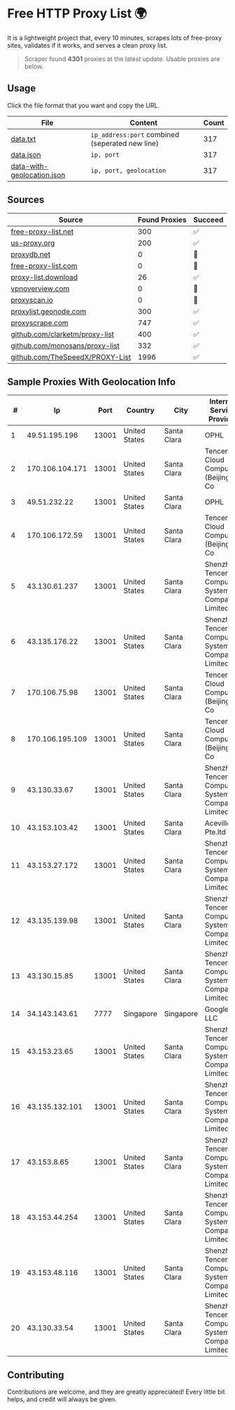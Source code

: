 
# Free HTTP Proxy List 🌍

It is a lightweight project that, every 10 minutes, scrapes lots of free-proxy sites, validates if it works, and serves a clean proxy list.


> Scraper found **4301** proxies at the latest update. Usable proxies are below.

## Usage

Click the file format that you want and copy the URL.


|File|Content|Count|
|----|-------|-----|
|[data.txt](https://raw.githubusercontent.com/themiralay/Proxy-List-World/master/data.txt)|`ip_address:port` combined (seperated new line)|317|
|[data.json](https://raw.githubusercontent.com/themiralay/Proxy-List-World/master/data.json)|`ip, port`|317|
|[data-with-geolocation.json](https://raw.githubusercontent.com/themiralay/Proxy-List-World/master/data-with-geolocation.json)|`ip, port, geolocation`|317|

## Sources

|Source|Found Proxies|Succeed|
|------|-------------|-------|
|[free-proxy-list.net](https://free-proxy-list.net)|300|✅|
|[us-proxy.org](https://www.us-proxy.org)|200|✅|
|[proxydb.net](http://proxydb.net)|0|🚫|
|[free-proxy-list.com](https://free-proxy-list.com/?page=&port=&type%5B%5D=http&type%5B%5D=https&up_time=0&search=Search)|0|🚫|
|[proxy-list.download](https://www.proxy-list.download/HTTP)|26|✅|
|[vpnoverview.com](https://vpnoverview.com/privacy/anonymous-browsing/free-proxy-servers)|0|🚫|
|[proxyscan.io](https://www.proxyscan.io)|0|🚫|
|[proxylist.geonode.com](https://proxylist.geonode.com/api/proxy-list?limit=300&page=1&sort_by=lastChecked&sort_type=desc&protocols=http,https)|300|✅|
|[proxyscrape.com](https://api.proxyscrape.com/v2/?request=displayproxies&protocol=http&timeout=10000&country=all&ssl=all&anonymity=all)|747|✅|
|[github.com/clarketm/proxy-list](https://raw.githubusercontent.com/clarketm/proxy-list/master/proxy-list-raw.txt)|400|✅|
|[github.com/monosans/proxy-list](https://raw.githubusercontent.com/monosans/proxy-list/main/proxies/http.txt)|332|✅|
|[github.com/TheSpeedX/PROXY-List](https://raw.githubusercontent.com/TheSpeedX/PROXY-List/master/http.txt)|1996|✅|


## Sample Proxies With Geolocation Info

|#|Ip|Port|Country|City|Internet Service Provider|
|-|--|----|-------|----|-------------------------|
|1|49.51.195.196|13001|United States|Santa Clara|OPHL|
|2|170.106.104.171|13001|United States|Santa Clara|Tencent Cloud Computing (Beijing) Co|
|3|49.51.232.22|13001|United States|Santa Clara|OPHL|
|4|170.106.172.59|13001|United States|Santa Clara|Tencent Cloud Computing (Beijing) Co|
|5|43.130.61.237|13001|United States|Santa Clara|Shenzhen Tencent Computer Systems Company Limited|
|6|43.135.176.22|13001|United States|Santa Clara|Shenzhen Tencent Computer Systems Company Limited|
|7|170.106.75.98|13001|United States|Santa Clara|Tencent Cloud Computing (Beijing) Co|
|8|170.106.195.109|13001|United States|Santa Clara|Tencent Cloud Computing (Beijing) Co|
|9|43.130.33.67|13001|United States|Santa Clara|Shenzhen Tencent Computer Systems Company Limited|
|10|43.153.103.42|13001|United States|Santa Clara|Aceville Pte.ltd|
|11|43.153.27.172|13001|United States|Santa Clara|Shenzhen Tencent Computer Systems Company Limited|
|12|43.135.139.98|13001|United States|Santa Clara|Shenzhen Tencent Computer Systems Company Limited|
|13|43.130.15.85|13001|United States|Santa Clara|Shenzhen Tencent Computer Systems Company Limited|
|14|34.143.143.61|7777|Singapore|Singapore|Google LLC|
|15|43.153.23.65|13001|United States|Santa Clara|Shenzhen Tencent Computer Systems Company Limited|
|16|43.135.132.101|13001|United States|Santa Clara|Shenzhen Tencent Computer Systems Company Limited|
|17|43.153.8.65|13001|United States|Santa Clara|Shenzhen Tencent Computer Systems Company Limited|
|18|43.153.44.254|13001|United States|Santa Clara|Shenzhen Tencent Computer Systems Company Limited|
|19|43.153.48.116|13001|United States|Santa Clara|Shenzhen Tencent Computer Systems Company Limited|
|20|43.130.33.54|13001|United States|Santa Clara|Shenzhen Tencent Computer Systems Company Limited|



## Contributing

Contributions are welcome, and they are greatly appreciated! Every
little bit helps, and credit will always be given.

